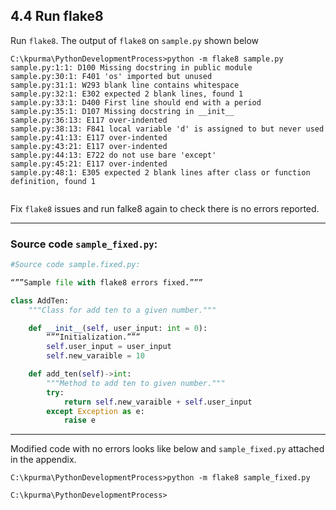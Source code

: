 
<!--- @file
  4 run flake8.md for Python Development Process and Coding Specification

  Copyright (c) 2020, Intel Corporation. All rights reserved.<BR>

  Redistribution and use in source (original document form) and 'compiled'
  forms (converted to PDF, epub, HTML and other formats) with or without
  modification, are permitted provided that the following conditions are met:

  1) Redistributions of source code (original document form) must retain the
     above copyright notice, this list of conditions and the following
     disclaimer as the first lines of this file unmodified.

  2) Redistributions in compiled form (transformed to other DTDs, converted to
     PDF, epub, HTML and other formats) must reproduce the above copyright
     notice, this list of conditions and the following disclaimer in the
     documentation and/or other materials provided with the distribution.

  THIS DOCUMENTATION IS PROVIDED BY TIANOCORE PROJECT "AS IS" AND ANY EXPRESS OR
  IMPLIED WARRANTIES, INCLUDING, BUT NOT LIMITED TO, THE IMPLIED WARRANTIES OF
  MERCHANTABILITY AND FITNESS FOR A PARTICULAR PURPOSE ARE DISCLAIMED. IN NO
  EVENT SHALL TIANOCORE PROJECT  BE LIABLE FOR ANY DIRECT, INDIRECT, INCIDENTAL,
  SPECIAL, EXEMPLARY, OR CONSEQUENTIAL DAMAGES (INCLUDING, BUT NOT LIMITED TO,
  PROCUREMENT OF SUBSTITUTE GOODS OR SERVICES; LOSS OF USE, DATA, OR PROFITS;
  OR BUSINESS INTERRUPTION) HOWEVER CAUSED AND ON ANY THEORY OF LIABILITY,
  WHETHER IN CONTRACT, STRICT LIABILITY, OR TORT (INCLUDING NEGLIGENCE OR
  OTHERWISE) ARISING IN ANY WAY OUT OF THE USE OF THIS DOCUMENTATION, EVEN IF
  ADVISED OF THE POSSIBILITY OF SUCH DAMAGE.

-->



## 4.4 Run flake8



Run `flake8`. The output of `flake8` on `sample.py` shown below



```shell
C:\kpurma\PythonDevelopmentProcess>python -m flake8 sample.py
sample.py:1:1: D100 Missing docstring in public module
sample.py:30:1: F401 'os' imported but unused
sample.py:31:1: W293 blank line contains whitespace
sample.py:32:1: E302 expected 2 blank lines, found 1
sample.py:33:1: D400 First line should end with a period
sample.py:35:1: D107 Missing docstring in __init__
sample.py:36:13: E117 over-indented
sample.py:38:13: F841 local variable 'd' is assigned to but never used
sample.py:41:13: E117 over-indented
sample.py:43:21: E117 over-indented
sample.py:44:13: E722 do not use bare 'except'
sample.py:45:21: E117 over-indented
sample.py:48:1: E305 expected 2 blank lines after class or function definition, found 1


```


Fix `flake8` issues and run falke8 again to check there is no errors reported.

---

### Source code `sample_fixed.py`:



```python
#Source code sample.fixed.py:

“””Sample file with flake8 errors fixed.”””

class AddTen:
    """Class for add ten to a given number."""

    def __init__(self, user_input: int = 0):
        “””Initialization.”””
        self.user_input = user_input
        self.new_varaible = 10

    def add_ten(self)->int:
        """Method to add ten to given number."""
        try:
            return self.new_varaible + self.user_input
        except Exception as e:
            raise e

```

---

Modified code with no errors looks like below and `sample_fixed.py` attached in the appendix.

```shell
C:\kpurma\PythonDevelopmentProcess>python -m flake8 sample_fixed.py

C:\kpurma\PythonDevelopmentProcess>

```

<br>
